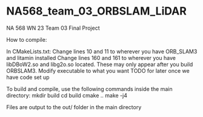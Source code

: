 # NA568_team_03_ORBSLAM_LiDAR
NA 568 WN 23 Team 03 Final Project

How to compile:

In CMakeLists.txt:
	Change lines 10 and 11 to wherever you have ORB_SLAM3 and litamin installed
	Change lines 160 and 161 to wherever you have libDBoW2.so and libg2o.so located. These may only appear after you build ORBSLAM3.
	Modify executable to what you want TODO for later once we have code set up

To build and compile, use the following commands inside the main directory:
	mkdir build
	cd build
	cmake ..
	make -j4

Files are output to the out/ folder in the main directory